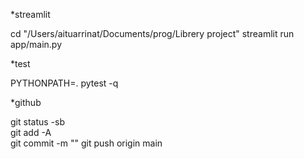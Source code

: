 *streamlit

cd "/Users/aituarrinat/Documents/prog/Librery project"
streamlit run app/main.py

*test

PYTHONPATH=. pytest -q

*github

git status -sb          
git add -A              
git commit -m ""
git push origin main   


